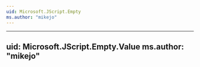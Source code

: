 ```yaml
---
uid: Microsoft.JScript.Empty
ms.author: "mikejo"
---
```


---
uid: Microsoft.JScript.Empty.Value
ms.author: "mikejo"
---
